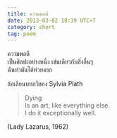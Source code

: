 ```yaml
---
title: ความพอดี
date: 2013-03-02 18:39 UTC+7
category: short
tag: poem
---
```


ความพอดี  
เป็นศิลปะอย่างหนึ่ง เช่นเดียวกับสิ่งอื่นๆ  
ฉันทำมันได้ห่วยมาก  

ล้อเลียนบทกวีของ Sylvia Plath

> Dying  
> Is an art, like everything else.  
> I do it exceptionally well.  

(Lady Lazarus, 1962)
